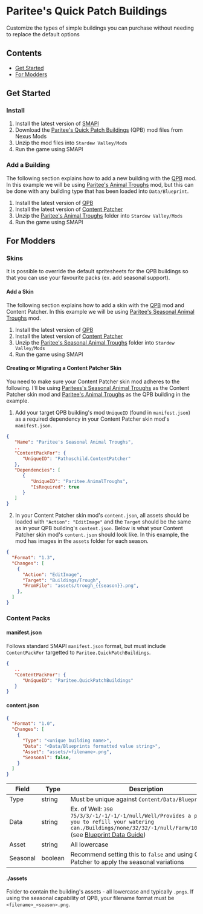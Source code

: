 # Paritee's Quick Patch Buildings

Customize the types of simple buildings you can purchase without needing to replace the default options

## Contents

- [Get Started](#get-started)
- [For Modders](#for-modders)

## Get Started

### Install

1. Install the latest version of [SMAPI](https://smapi.io/)
2. Download the [Paritee's Quick Patch Buildings](https://www.nexusmods.com/stardewvalley/mods/0000) (QPB) mod files from Nexus Mods
4. Unzip the mod files into `Stardew Valley/Mods`
5. Run the game using SMAPI


### Add a Building

The following section explains how to add a new building with the [QPB](https://www.nexusmods.com/stardewvalley/mods/0000) mod. In this example we will be using [Paritee's Animal Troughs](https://www.nexusmods.com/stardewvalley/mods/0000) mod, but this can be done with any building type that has been loaded into `Data/Blueprint`.

1. Install the latest version of [QPB](#install)
2. Install the latest version of [Content Patcher](https://www.nexusmods.com/stardewvalley/mods/1915)
3. Unzip the [Paritee's Animal Troughs](https://www.nexusmods.com/stardewvalley/mods/0000) folder into `Stardew Valley/Mods`
4. Run the game using SMAPI


## For Modders

### Skins

It is possible to override the default spritesheets for the QPB buildings so that you can use your favourite packs (ex. add seasonal support).

#### Add a Skin

The following section explains how to add a skin with the [QPB](https://www.nexusmods.com/stardewvalley/mods/0000) mod and Content Patcher. In this example we will be using [Paritee's Seasonal Animal Troughs](https://www.nexusmods.com/stardewvalley/mods/0000) mod.

1. Install the latest version of [QPB](#install)
2. Install the latest version of [Content Patcher](https://www.nexusmods.com/stardewvalley/mods/1915)
3. Unzip the [Paritee's Seasonal Animal Troughs](https://www.nexusmods.com/stardewvalley/mods/0000) folder into `Stardew Valley/Mods`
4. Run the game using SMAPI

#### Creating or Migrating a Content Patcher Skin

 You need to make sure your Content Patcher skin mod adheres to the following. I'll be using [Paritees's Seasonal Animal Troughs](https://www.nexusmods.com/stardewvalley/mods/0000) as the Content Patcher skin mod and [Paritee's Animal Troughs](https://www.nexusmods.com/stardewvalley/mods/0000) as the QPB building in the example.

1. Add your target QPB building's mod `UniqueID` (found in `manifest.json`) as a required dependency in your Content Patcher skin mod's `manifest.json`.

```json
{
   "Name": "Paritee's Seasonal Animal Troughs",
   ..
   "ContentPackFor": {
      "UniqueID": "Pathoschild.ContentPatcher"
   },
   "Dependencies": [
      {
         "UniqueID": "Paritee.AnimalTroughs",
         "IsRequired": true
      }
   ]
}
```

2. In your Content Patcher skin mod's `content.json`, all assets should be loaded with `"Action": "EditImage"` and the `Target` should be the same as in your QPB building's `content.json`. Below is what your Content Patcher skin mod's `content.json` should look like. In this example, the mod has images in the `assets` folder for each season.

```json
{
  "Format": "1.3",
  "Changes": [
    {
      "Action": "EditImage",
      "Target": "Buildings/Trough",
      "FromFile": "assets/trough_{{season}}.png",
    },    
  ]
}
```


### Content Packs

#### manifest.json

Follows standard SMAPI `manifest.json` format, but must include `ContentPackFor` targetted to `Paritee.QuickPatchBuildings`.

```json
{
   ..
   "ContentPackFor": {
      "UniqueID": "Paritee.QuickPatchBuildings"
   }
}
```


#### content.json

```json
{
  "Format": "1.0",
  "Changes": [
    {
      "Type": "<unique building name>",
      "Data": "<Data/Blueprints formatted value string>",
      "Asset": "assets/<filename>.png",
      "Seasonal": false,
    }
  ]
}
```

Field | Type | Description
--- | --- | ---
Type | string | Must be unique against `Content/Data/Blueprints`
Data | string |  Ex. of Well: `390 75/3/3/-1/-1/-1/-1/null/Well/Provides a place for you to refill your watering can./Buildings/none/32/32/-1/null/Farm/1000/false` (see [Blueprint Data Guide](https://stardewvalleywiki.com/Modding:Blueprint_data))
Asset | string | All lowercase
Seasonal | boolean | Recommend setting this to `false` and using Content Patcher to apply the seasonal variations


#### ./assets

Folder to contain the building's assets - all lowercase and typically `.pngs`. If using the seasonal capability of QPB, your filename format must be `<filename>_<season>.png`.
